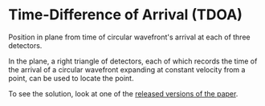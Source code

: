 
# Time-Difference of Arrival (TDOA)

Position in plane from time of circular wavefront's arrival at each of three
detectors.

In the plane, a right triangle of detectors, each of which records the time of
the arrival of a circular wavefront expanding at constant velocity from a
point, can be used to locate the point.

To see the solution, look at one of the [released versions of the
paper](https://github.com/tevaughan/tdoa/releases).

